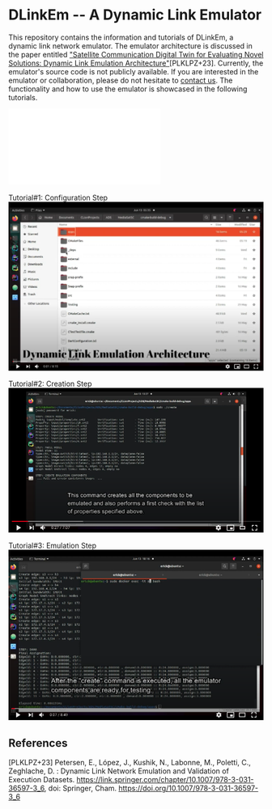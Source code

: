 # DLinkEm -- A Dynamic Link Emulator

This repository contains the information and tutorials of DLinkEm, a dynamic link network emulator. The emulator architecture is discussed in the paper entitled ["Satellite Communication Digital Twin for Evaluating Novel Solutions: Dynamic Link Emulation Architecture"](http://arxiv.org/abs/2107.07217)[PLKLPZ+23]. Currently, the emulator's source code is not publicly available. If you are interested in the emulator or collaboration, please do not hesitate to [contact us](mailto:erick.petersen@airbus.com,jorge.lopez-c@airbus.com,claude.poletti@airbus.com?subject=Regarding%20DLinkEm). The functionality and how to use the emulator is showcased in the following tutorials.


![dynamic-link network](/figures/emu-1.pdf)


Tutorial#1: Configuration Step 
[![Tutorial#1: Configuration](https://github.com/ptrsen/DLinkEm/blob/main/img1.png)](https://youtu.be/e-_62pvsQI8)


Tutorial#2: Creation Step
[![Tutorial#2: Create](https://github.com/ptrsen/DLinkEm/blob/main/img22.png)](https://youtu.be/YnE-ZHVPW24)


Tutorial#3: Emulation Step
[![Tutorial#3: Dynamic Parameters - Traffic Generation](https://github.com/ptrsen/DLinkEm/blob/main/img3.png)](https://youtu.be/KRrvyj9K6Tc)


## References
[PLKLPZ+23] Petersen, E., López, J., Kushik, N., Labonne, M., Poletti, C., Zeghlache, D. : Dynamic Link Network Emulation and Validation of Execution Datasets. https://link.springer.com/chapter/10.1007/978-3-031-36597-3_6, doi: Springer, Cham. https://doi.org/10.1007/978-3-031-36597-3_6

